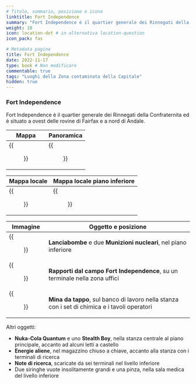 ```yaml
---
# Titolo, sommario, posizione e icona
linktitle: Fort Independence
summary: "Fort Independence è il quartier generale dei Rinnegati della Confraternita ed è situato a ovest delle rovine di Fairfax e a nord di Andale."
weight: 10
icon: location-dot # in alternativa location-question
icon_pack: fas

# Metadata pagina
title: Fort Independence
date: 2022-11-17
type: book # Non modificare
commentable: true
tags: "Luoghi della Zona contaminata della Capitale"
hidden: true
---
```




### Fort Independence
Fort Independence è il quartier generale dei Rinnegati della Confraternita ed è situato a ovest delle rovine di Fairfax e a nord di Andale.

| Mappa                                         | Panoramica                                |
| --------------------------------------------- | ----------------------------------------- |
| {{<figure src="Fort_Independence_loc.webp">}} | {{<figure src="Fort_Independence.webp">}} |

| Mappa locale                                      | Mappa locale piano inferiore                  |
| ------------------------------------------------- | --------------------------------------------- |
| {{<figure src="Fort_Independence_loc_map.webp">}} | {{<figure src="Fort_Independence_map.webp">}} |


| Immagine                                                 | Oggetto e posizione                                                                           |
| -------------------------------------------------------- | --------------------------------------------------------------------------------------------- |
| {{<figure src="FI_Miss_Launcher.webp">}}                 | **Lanciabombe** e due **Munizioni nucleari**, nel piano inferiore                             |
| {{<figure src="Fo3_research_notes.webp">}}               | **Rapporti dal campo Fort Independence**, su un terminale nella zona uffici                   |
| {{<figure src="Fort_Independence_bottlecap_mine.webp">}} | **Mina da tappo**, sul banco di lavoro nella stanza con i set di chimica e i tavoli operatori |


Altri oggetti:
- **Nuka-Cola Quantum** e uno **Stealth Boy**, nella stanza centrale al piano principale, accanto ad alcuni letti a castello
- **Energie aliene**, nel magazzino chiuso a chiave, accanto alla stanza con i terminali di ricerca
- **Note di ricerca**, scaricate da sei terminali nel livello inferiore
- Due siringhe vuote insolitamente grandi e una pinza, nella sala medica del livello inferiore

